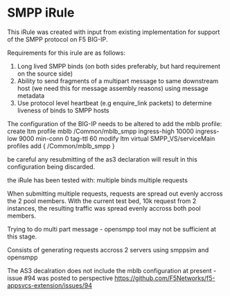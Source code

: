 # SMPP iRule

This iRule was created with input from existing implementation for support of the SMPP protocol on F5 BIG-IP.

Requirements for this irule are as follows:
1. Long lived SMPP binds (on both sides preferably, but hard requirement on the source side)
2. Ability to send fragments of a multipart message to same downstream host (we need this for message assembly reasons) using message metadata
3. Use protocol level heartbeat (e.g enquire_link packets) to determine liveness of binds to SMPP hosts

The configuration of the BIG-IP needs to be altered to add the mblb profile: 
create ltm profile mblb /Common/mblb_smpp ingress-high 10000 ingress-low 9000 min-conn 0 tag-ttl 60
modify ltm virtual SMPP_VS/serviceMain profiles add { /Common/mblb_smpp }

be careful any resubmitting of the as3 declaration will result in this configuration being discarded. 

the iRule has been tested with:
multiple binds
multiple requests

When submitting multiple requests, requests are spread out evenly accross the 2 pool members.  With the current test bed, 10k request from 2 instances, the resulting traffic was spread evenly accross both pool members. 

Trying to do multi part message - opensmpp tool may not be sufficient at this stage. 

Consists of generating requests accross 2 servers using smppsim and opensmpp

The AS3 decalration does not include the mblb configuration at present - issue #94 was posted to perspective https://github.com/F5Networks/f5-appsvcs-extension/issues/94

